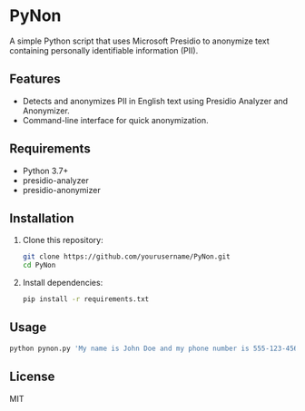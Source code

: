 # PyNon

A simple Python script that uses Microsoft Presidio to anonymize text containing personally identifiable information (PII).

## Features

- Detects and anonymizes PII in English text using Presidio Analyzer and Anonymizer.
- Command-line interface for quick anonymization.

## Requirements

- Python 3.7+
- presidio-analyzer
- presidio-anonymizer

## Installation

1. Clone this repository:
   ```sh
   git clone https://github.com/yourusername/PyNon.git
   cd PyNon
   ```
2. Install dependencies:
   ```sh
   pip install -r requirements.txt
   ```

## Usage

```sh
python pynon.py 'My name is John Doe and my phone number is 555-123-4567.'
```

## License

MIT
